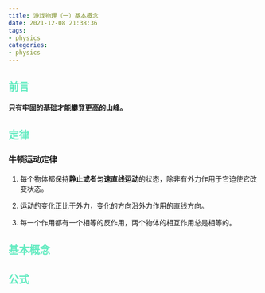 ```yaml
---
title: 游戏物理（一）基本概念
date: 2021-12-08 21:38:36
tags:
- physics
categories:
- physics
---
```


## <font color=#64EBC1>前言</font>

**只有牢固的基础才能攀登更高的山峰。**

## <font color=#64EBC1>定律</font>

### 牛顿运动定律

1. 每个物体都保持**静止或者匀速直线运动**的状态，除非有外力作用于它迫使它改变状态。

2. 运动的变化正比于外力，变化的方向沿外力作用的直线方向。

3. 每一个作用都有一个相等的反作用，两个物体的相互作用总是相等的。


## <font color=#64EBC1>基本概念</font>


## <font color=#64EBC1>公式</font>

```
```
